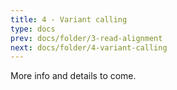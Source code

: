 ```yaml
---
title: 4 - Variant calling
type: docs
prev: docs/folder/3-read-alignment
next: docs/folder/4-variant-calling
---
```


More info and details to come.
